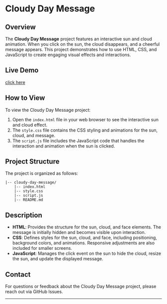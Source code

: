 
# Cloudy Day Message

## Overview

The **Cloudy Day Message** project features an interactive sun and cloud animation. When you click on the sun, the cloud disappears, and a cheerful message appears. This project demonstrates how to use HTML, CSS, and JavaScript to create engaging visual effects and interactions.

## Live Demo

[click here](https://codepen.io/Nada_T/full/LYpZxJM)

## How to View

To view the Cloudy Day Message project:

1. Open the `index.html` file in your web browser to see the interactive sun and cloud effect.
2. The `style.css` file contains the CSS styling and animations for the sun, cloud, and message.
3. The `script.js` file includes the JavaScript code that handles the interaction and animation when the sun is clicked.

## Project Structure

The project is organized as follows:

    |-- cloudy-day-message/
        |-- index.html
        |-- style.css
        |-- script.js
        |-- README.md

## Description

- **HTML**: Provides the structure for the sun, cloud, and face elements. The message is initially hidden and becomes visible upon interaction.
- **CSS**: Defines styles for the sun, cloud, and face, including positioning, background colors, and animations. Responsive adjustments are also included for smaller screens.
- **JavaScript**: Manages the click event on the sun to hide the cloud, resize the sun, and update the displayed message.

## Contact

For questions or feedback about the Cloudy Day Message project, please reach out via GitHub Issues.

---
